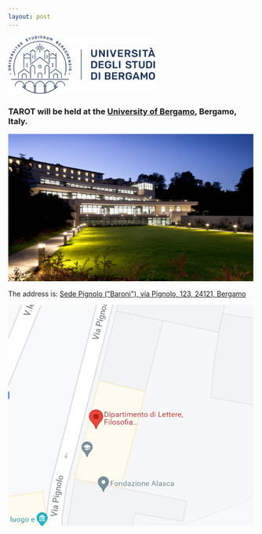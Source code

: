 ```yaml
---
layout: post
---
```

<img src="/assets/images/logounibg.png" alt="TAROT2024 location" style="width:300px; height:118px" />

### TAROT will be held at the [University of Bergamo](https://www.unibg.it/), Bergamo, Italy.
<img src="/assets/images/pignolo.jpg" alt="TAROT2024 location" style="width:500px; height:300px"/>

The address is:
[Sede Pignolo ("Baroni"), via Pignolo, 123, 24121, Bergamo](https://maps.app.goo.gl/g1jx2Bd1swVrxPjz8)

<a href="[https://maps.app.goo.gl/uc3hmgVQPqYFSu1m9](https://maps.app.goo.gl/g1jx2Bd1swVrxPjz8)"><img src="/assets/images/Map.png" alt="TAROT2024 location" style="width:500px; height:450px"/>
